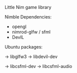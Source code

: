 Little Nim game library

Nimble Dependencies:

  - opengl
  - nimrod-glfw / sfml
  - DevIL
  
Ubuntu packages:

-> libglfw3
-> libdevil-dev

-> libcsfml-dev
-> libcsfml-audio

